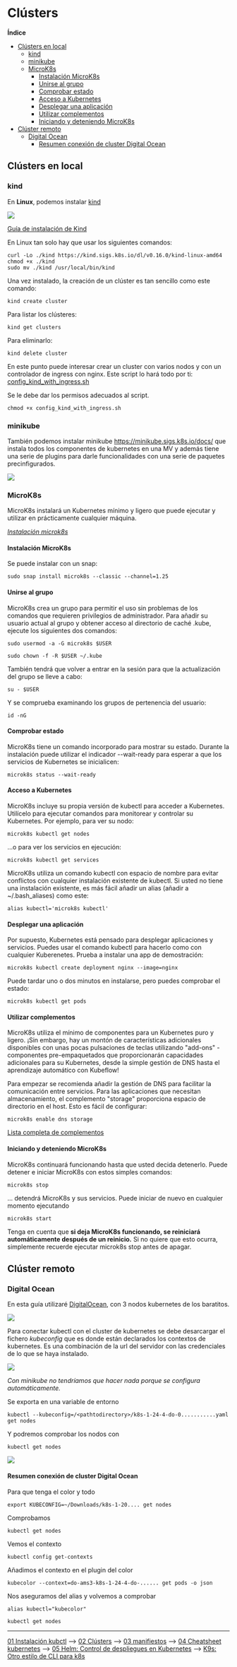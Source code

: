 # Clústers 
 
 **Índice**

 - [Clústers en local](#clústers-en-local)
    - [kind](#kind)
    - [minikube](#minikube)
    - [MicroK8s](#microk8s)
      - [Instalación MicroK8s](#instalación-microk8s)
      - [Unirse al grupo](#unirse-al-grupo)
      - [Comprobar estado](#comprobar-estado)
      - [Acceso a Kubernetes](#acceso-a-kubernetes)
      - [Desplegar una aplicación](#desplegar-una-aplicación)
      - [Utilizar complementos](#utilizar-complementos)
      - [Iniciando y deteniendo MicroK8s](#iniciando-y-deteniendo-microk8s)
  - [Clúster remoto](#clúster-remoto)
    - [Digital Ocean](#digital-ocean)
      - [Resumen conexión de cluster Digital Ocean](#resumen-conexión-de-cluster-digital-ocean)


## Clústers en local

### kind

En **Linux**, podemos instalar [kind](https://kind.sigs.k8s.io/)

![](../img/kind.png)

[Guía de instalación de Kind](https://kind.sigs.k8s.io/docs/user/quick-start)

En Linux tan solo hay que usar los siguientes comandos:

```shell
curl -Lo ./kind https://kind.sigs.k8s.io/dl/v0.16.0/kind-linux-amd64
chmod +x ./kind
sudo mv ./kind /usr/local/bin/kind
```

Una vez instalado, la creación de un clúster es tan sencillo como este comando:

```shell
kind create cluster
```

Para listar los clústeres:

```shell
kind get clusters
```

Para eliminarlo:

```shell
kind delete cluster
```

En este punto puede interesar crear un cluster con varios nodos y con un controlador de ingress con nginx. Este script lo hará todo por ti: [config_kind_with_ingress.sh](files/config_kind_with_ingress.sh)

Se le debe dar los permisos adecuados al script.

```shell
chmod +x config_kind_with_ingress.sh
```

### minikube
También podemos instalar minikube https://minikube.sigs.k8s.io/docs/ que instala todos los componentes de kubernetes en una MV y además tiene una serie de plugins para darle funcionalidades con una serie de paquetes precinfigurados.

![](../img/minikube.png)

### MicroK8s

MicroK8s instalará un Kubernetes mínimo y ligero que puede ejecutar y utilizar en prácticamente cualquier máquina.

[*Instalación microk8s*](https://microk8s.io/docs/getting-started)
#### Instalación MicroK8s
 Se puede instalar con un snap:
```shell
sudo snap install microk8s --classic --channel=1.25
```

#### Unirse al grupo

MicroK8s crea un grupo para permitir el uso sin problemas de los comandos que requieren privilegios de administrador. Para añadir su usuario actual al grupo y obtener acceso al directorio de caché .kube, ejecute los siguientes dos comandos:
```shell
sudo usermod -a -G microk8s $USER
```
```shell
sudo chown -f -R $USER ~/.kube
```
También tendrá que volver a entrar en la sesión para que la actualización del grupo se lleve a cabo:
```shell
su - $USER
```
Y se comprueba examinando los grupos de pertenencia del usuario:
```shell
id -nG
```

#### Comprobar estado

MicroK8s tiene un comando incorporado para mostrar su estado. Durante la instalación puede utilizar el indicador --wait-ready para esperar a que los servicios de Kubernetes se inicialicen:
```shell
microk8s status --wait-ready
```

#### Acceso a Kubernetes

MicroK8s incluye su propia versión de kubectl para acceder a Kubernetes. Utilícelo para ejecutar comandos para monitorear y controlar su Kubernetes. Por ejemplo, para ver su nodo:
```shell
microk8s kubectl get nodes
```
...o para ver los servicios en ejecución:
```shell
microk8s kubectl get services
```
MicroK8s utiliza un comando kubectl con espacio de nombre para evitar conflictos con cualquier instalación existente de kubectl. Si usted no tiene una instalación existente, es más fácil añadir un alias (añadir a ~/.bash_aliases) como este:
```shell
alias kubectl='microk8s kubectl'
```
#### Desplegar una aplicación

Por supuesto, Kubernetes está pensado para desplegar aplicaciones y servicios. Puedes usar el comando kubectl para hacerlo como con cualquier Kuberenetes. Prueba a instalar una app de demostración:
```shell
microk8s kubectl create deployment nginx --image=nginx
```
Puede tardar uno o dos minutos en instalarse, pero puedes comprobar el estado:
```shell
microk8s kubectl get pods
```
#### Utilizar complementos

MicroK8s utiliza el mínimo de componentes para un Kubernetes puro y ligero. ¡Sin embargo, hay un montón de características adicionales disponibles con unas pocas pulsaciones de teclas utilizando "add-ons" - componentes pre-empaquetados que proporcionarán capacidades adicionales para su Kubernetes, desde la simple gestión de DNS hasta el aprendizaje automático con Kubeflow!

Para empezar se recomienda añadir la gestión de DNS para facilitar la comunicación entre servicios. Para las aplicaciones que necesitan almacenamiento, el complemento "storage" proporciona espacio de directorio en el host. Esto es fácil de configurar:
```shell
microk8s enable dns storage
```
[Lista completa de complementos](https://microk8s.io/docs/addons#heading--list)

#### Iniciando y deteniendo MicroK8s

MicroK8s continuará funcionando hasta que usted decida detenerlo. Puede detener e iniciar MicroK8s con estos simples comandos:
```shell
microk8s stop
```
... detendrá MicroK8s y sus servicios. Puede iniciar de nuevo en cualquier momento ejecutando
```shell
microk8s start
```
Tenga en cuenta que **si deja MicroK8s funcionando, se reiniciará automáticamente después de un reinicio.** Si no quiere que esto ocurra, simplemente recuerde ejecutar microk8s stop antes de apagar.

## Clúster remoto

### Digital Ocean
En esta guía utilizaré [DigitalOcean](https://m.do.co/c/98c9ca613f37), con 3 nodos kubernetes de los baratitos.

![](../img/DigitalOcean.png)

Para conectar kubectl con el cluster de kubernetes se debe desarcargar el fichero *kubeconfig* que es donde están declarados los contextos de kubernetes. Es una combinación de la url del servidor con las credenciales de lo que se haya instalado. 

![](../img/kubeconfig.png)

*Con minikube no tendríamos que hacer nada porque se configura automáticamente.*

Se exporta en una variable de entorno
```shell
kubectl --kubeconfig=/<pathtodirectory>/k8s-1-24-4-do-0...........yaml get nodes
```
Y podremos comprobar los nodos con
```shell
kubectl get nodes
```

![](../img/get-nodes.png)

#### Resumen conexión de cluster Digital Ocean
Para que tenga el color y todo
```shell
export KUBECONFIG=~/Downloads/k8s-1-20.... get nodes
```
Comprobamos
```shell
kubectl get nodes
```
Vemos el contexto
```shell
kubectl config get-contexts
```
Añadimos el contexto en el plugin del color
```shell
kubecolor --context=do-ams3-k8s-1-24-4-do-...... get pods -o json
```
Nos aseguramos del alias y volvemos a comprobar
```shell
alias kubectl="kubecolor"
```
```shell
kubectl get nodes
```

---

[01 Instalación kubctl](01-kubectl.md) --> [02 Clústers](02-clusters.md) --> [03 manifiestos](03-manifiestos.md) --> [04 Cheatsheet kubernetes](04-cheatsheet.md) --> [05 Helm: Control de despliegues en Kubernetes](05-helm.md) --> [K9s: Otro estilo de CLI para k8s](06-k9s.md)
